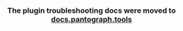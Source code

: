<h3 align="center">
	The plugin troubleshooting docs were moved to <a href='https://docs.pantograph.tools/plugins/plugins-troubleshooting/'>docs.pantograph.tools</a>
</h3>
